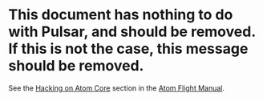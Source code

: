 # This document has nothing to do with Pulsar, and should be removed. If this is not the case, this message should be removed.

See the [Hacking on Atom Core](https://flight-manual.atom.io/hacking-atom/sections/hacking-on-atom-core/#platform-windows) section in the [Atom Flight Manual](https://flight-manual.atom.io).

